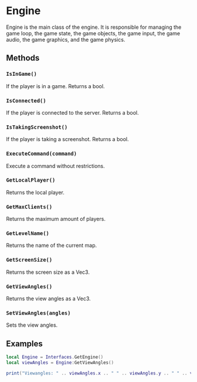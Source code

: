 # Engine

Engine is the main class of the engine. It is responsible for managing the game loop, the game state, the game objects, the game input, the game audio, the game graphics, and the game physics.

## Methods

### `IsInGame()`

If the player is in a game. Returns a bool.

### `IsConnected()`

If the player is connected to the server. Returns a bool.

### `IsTakingScreenshot()`

If the player is taking a screenshot. Returns a bool.

### `ExecuteCommand(command)`

Execute a command without restrictions.

### `GetLocalPlayer()`

Returns the local player.

### `GetMaxClients()`

Returns the maximum amount of players.

### `GetLevelName()`

Returns the name of the current map.

### `GetScreenSize()`

Returns the screen size as a Vec3.

### `GetViewAngles()`

Returns the view angles as a Vec3.

### `SetViewAngles(angles)`

Sets the view angles.

## Examples

``` lua title="Print the current view angles"
local Engine = Interfaces.GetEngine()
local viewAngles = Engine:GetViewAngles()

print("Viewangles: " .. viewAngles.x .. " " .. viewAngles.y .. " " .. viewAngles.z)
```
